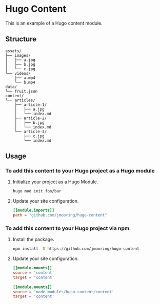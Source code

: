 # Hugo Content

This is an example of a Hugo content module.

## Structure

```text
assets/
├── images/
│   ├── a.jpg
│   ├── b.jpg
│   └── c.jpg
└── videos/
    ├── a.mp4
    └── b.mp4
data/
└── fruit.json
content/
└── articles/
    ├── article-1/
    │   ├── a.jpg
    │   └── index.md
    ├── article-2/
    │   ├── b.jpg
    │   └── index.md
    └── article-3/
        ├── c.jpg
        └── index.md
```

## Usage

### To add this content to your Hugo project as a Hugo module

1. Initialize your project as a Hugo Module.

   ```bash
   hugo mod init foo/bar
   ```

2. Update your site configuration.

   ```toml
   [[module.imports]]
   path = "github.com/jmooring/hugo-content"
   ```

### To add this content to your Hugo project via npm

1. Install the package.

   ```bash
   npm install -D https://github.com/jmooring/hugo-content
   ```

2. Update your site configuration.

   ```toml
   [[module.mounts]]
   source = 'content'
   target = 'content'
 
   [[module.mounts]]
   source = 'node_modules/hugo-content/content'
   target = 'content'
   ```
  